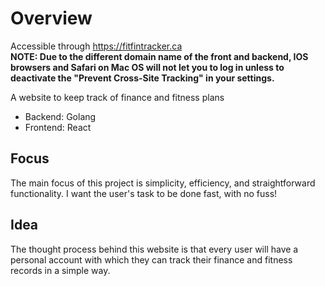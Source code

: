 # Overview

Accessible through https://fitfintracker.ca \
__NOTE: Due to the different domain name of the front and backend, IOS browsers and Safari on Mac OS will not let you to log in unless to deactivate the "Prevent Cross-Site Tracking" in your settings.__ 

A website to keep track of finance and fitness plans 
* Backend: Golang
* Frontend: React

## Focus
The main focus of this project is simplicity, efficiency, and straightforward functionality. I want the user's task to be done fast, with no fuss!

## Idea
The thought process behind this website is that every user will have a personal account with which they can track their finance and fitness records in a simple way. 